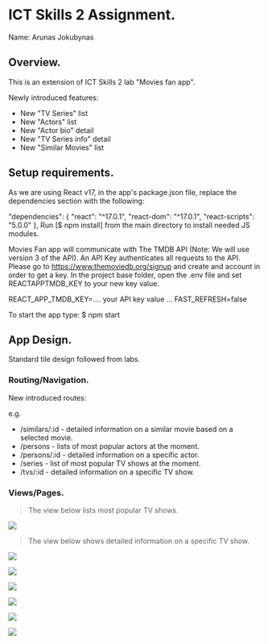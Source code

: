 
# ICT Skills 2 Assignment.

Name: Arunas Jokubynas

## Overview.

This is an extension of ICT Skills 2 lab "Movies fan app". 

Newly introduced features: 
+ New "TV Series" list
+ New "Actors" list
+ New "Actor bio" detail
+ New "TV Series info" detail
+ New "Similar Movies" list

## Setup requirements.

As we are using React v17, in the app's package.json file, replace the dependencies section with the following:

  "dependencies": {
    "react": "^17.0.1",
    "react-dom": "^17.0.1",
    "react-scripts": "5.0.0"
  },
Run [$ npm install] from the main directory to install needed JS modules.

Movies Fan app will communicate with The TMDB API (Note: We will use version 3 of the API). An API Key authenticates all requests to the API. Please go to https://www.themoviedb.org/signup and create and account in order to get a key.  In the project base folder, open the .env file and set REACTAPPTMDB_KEY to your new key value.

REACT_APP_TMDB_KEY=.... your API key value ...
FAST_REFRESH=false

To start the app type:
$ npm start

## App Design.
Standard tile design followed from labs.

### Routing/Navigation.

New introduced routes:

e.g.
+ /similars/:id - detailed information on a similar movie based on a selected movie.
+ /persons - lists of most popular actors at the moment.
+ /persons/:id - detailed information on a specific actor.
+ /series - list of most popular TV shows at the moment.
+ /tvs/:id - detailed information on a specific TV show.


### Views/Pages.


>The view below lists most popular TV shows. 

![][d1]

>The view below shows detailed information on a specific TV show.

![][d2]

![][d3]

![][d4]

![][d5]

![][d6]

![][d7]



[d1]: ./public/listTV.png
[d2]: ./public/specificTV.png
[d3]: ./public/actorList.png
[d4]: ./public/actorDetail.png
[d5]: ./public/similar1.png
[d6]: ./public/similar2.png
[d7]: ./public/similar3.png